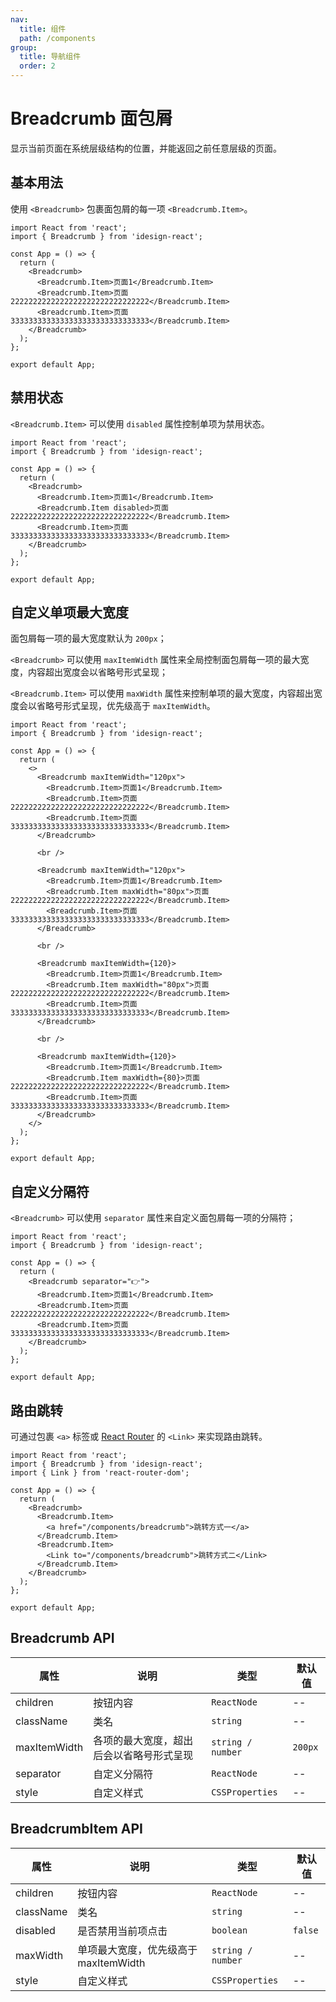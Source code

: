 ```yaml
---
nav:
  title: 组件
  path: /components
group:
  title: 导航组件
  order: 2
---
```


# Breadcrumb 面包屑

显示当前页面在系统层级结构的位置，并能返回之前任意层级的页面。

## 基本用法

使用 `<Breadcrumb>` 包裹面包屑的每一项 `<Breadcrumb.Item>`。

```tsx
import React from 'react';
import { Breadcrumb } from 'idesign-react';

const App = () => {
  return (
    <Breadcrumb>
      <Breadcrumb.Item>页面1</Breadcrumb.Item>
      <Breadcrumb.Item>页面2222222222222222222222222222222</Breadcrumb.Item>
      <Breadcrumb.Item>页面3333333333333333333333333333333</Breadcrumb.Item>
    </Breadcrumb>
  );
};

export default App;
```

## 禁用状态

`<Breadcrumb.Item>` 可以使用 `disabled` 属性控制单项为禁用状态。

```tsx
import React from 'react';
import { Breadcrumb } from 'idesign-react';

const App = () => {
  return (
    <Breadcrumb>
      <Breadcrumb.Item>页面1</Breadcrumb.Item>
      <Breadcrumb.Item disabled>页面2222222222222222222222222222222</Breadcrumb.Item>
      <Breadcrumb.Item>页面3333333333333333333333333333333</Breadcrumb.Item>
    </Breadcrumb>
  );
};

export default App;
```

## 自定义单项最大宽度

面包屑每一项的最大宽度默认为 `200px`；

`<Breadcrumb>` 可以使用 `maxItemWidth` 属性来全局控制面包屑每一项的最大宽度，内容超出宽度会以省略号形式呈现；

`<Breadcrumb.Item>` 可以使用 `maxWidth` 属性来控制单项的最大宽度，内容超出宽度会以省略号形式呈现，优先级高于 `maxItemWidth`。

```tsx
import React from 'react';
import { Breadcrumb } from 'idesign-react';

const App = () => {
  return (
    <>
      <Breadcrumb maxItemWidth="120px">
        <Breadcrumb.Item>页面1</Breadcrumb.Item>
        <Breadcrumb.Item>页面2222222222222222222222222222222</Breadcrumb.Item>
        <Breadcrumb.Item>页面3333333333333333333333333333333</Breadcrumb.Item>
      </Breadcrumb>

      <br />

      <Breadcrumb maxItemWidth="120px">
        <Breadcrumb.Item>页面1</Breadcrumb.Item>
        <Breadcrumb.Item maxWidth="80px">页面2222222222222222222222222222222</Breadcrumb.Item>
        <Breadcrumb.Item>页面3333333333333333333333333333333</Breadcrumb.Item>
      </Breadcrumb>

      <br />

      <Breadcrumb maxItemWidth={120}>
        <Breadcrumb.Item>页面1</Breadcrumb.Item>
        <Breadcrumb.Item maxWidth="80px">页面2222222222222222222222222222222</Breadcrumb.Item>
        <Breadcrumb.Item>页面3333333333333333333333333333333</Breadcrumb.Item>
      </Breadcrumb>

      <br />

      <Breadcrumb maxItemWidth={120}>
        <Breadcrumb.Item>页面1</Breadcrumb.Item>
        <Breadcrumb.Item maxWidth={80}>页面2222222222222222222222222222222</Breadcrumb.Item>
        <Breadcrumb.Item>页面3333333333333333333333333333333</Breadcrumb.Item>
      </Breadcrumb>
    </>
  );
};

export default App;
```

## 自定义分隔符

`<Breadcrumb>` 可以使用 `separator` 属性来自定义面包屑每一项的分隔符；

```tsx
import React from 'react';
import { Breadcrumb } from 'idesign-react';

const App = () => {
  return (
    <Breadcrumb separator="👉">
      <Breadcrumb.Item>页面1</Breadcrumb.Item>
      <Breadcrumb.Item>页面2222222222222222222222222222222</Breadcrumb.Item>
      <Breadcrumb.Item>页面3333333333333333333333333333333</Breadcrumb.Item>
    </Breadcrumb>
  );
};

export default App;
```

## 路由跳转

可通过包裹 `<a>` 标签或 [React Router](https://reactrouter.com/) 的 `<Link>` 来实现路由跳转。

```tsx
import React from 'react';
import { Breadcrumb } from 'idesign-react';
import { Link } from 'react-router-dom';

const App = () => {
  return (
    <Breadcrumb>
      <Breadcrumb.Item>
        <a href="/components/breadcrumb">跳转方式一</a>
      </Breadcrumb.Item>
      <Breadcrumb.Item>
        <Link to="/components/breadcrumb">跳转方式二</Link>
      </Breadcrumb.Item>
    </Breadcrumb>
  );
};

export default App;
```

## Breadcrumb API

| 属性         | 说明                                     | 类型              | 默认值  |
| ------------ | ---------------------------------------- | ----------------- | ------- |
| children     | 按钮内容                                 | `ReactNode`       | --      |
| className    | 类名                                     | `string`          | --      |
| maxItemWidth | 各项的最大宽度，超出后会以省略号形式呈现 | `string / number` | `200px` |
| separator    | 自定义分隔符                             | `ReactNode`       | --      |
| style        | 自定义样式                               | `CSSProperties`   | --      |

## BreadcrumbItem API

| 属性      | 说明                                  | 类型              | 默认值  |
| --------- | ------------------------------------- | ----------------- | ------- |
| children  | 按钮内容                              | `ReactNode`       | --      |
| className | 类名                                  | `string`          | --      |
| disabled  | 是否禁用当前项点击                    | `boolean`         | `false` |
| maxWidth  | 单项最大宽度，优先级高于 maxItemWidth | `string / number` | --      |
| style     | 自定义样式                            | `CSSProperties`   | --      |
